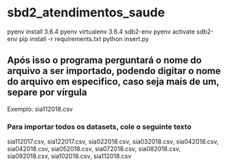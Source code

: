 # sbd2_atendimentos_saude

pyenv install 3.6.4
pyenv virtualenv 3.6.4 sdb2-env
pyenv activate sdb2-env
pip install -r requirements.txt
python insert.py

## Após isso o programa perguntará o nome do arquivo a ser importado, podendo digitar o nome do arquivo em especifico, caso seja mais de um, separe por vírgula
Exemplo: sia112018.csv

### Para importar todos os datasets, cole o seguinte texto
sia112017.csv, sia122017.csv, sia022018.csv, sia032018.csv, sia042018.csv, sia042018.csv, sia052018.csv, sia072018.csv, sia082018.csv, sia092018.csv, sia102018.csv, sia112018.csv